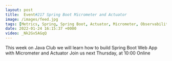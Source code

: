```yaml
---
layout: post
title:  Event#217 Spring Boot Micrometer and Actuator
image: /images/feed.jpg
tags: [Metrics, Spring, Spring Boot, Actuator, Micrometer, Observability]
date: 2022-01-24 16:15:37 +0000
video: _Nk2Gv5AGqQ
---
```


This week on Java Club we will learn how to build Spring Boot Web App with Micrometer and Actuator
Join us next Thursday, at 10:00 Online
